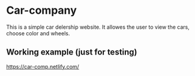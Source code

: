 # Car-company

This is a simple car delership website. It allowes the user to view the cars, choose color and wheels.

## Working example (just for testing)

https://car-comp.netlify.com/
